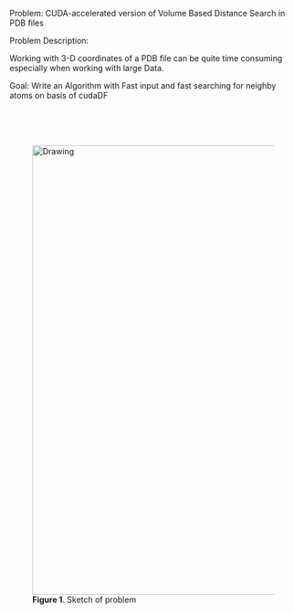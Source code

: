Problem: CUDA-accelerated version of Volume Based Distance Search in PDB files

Problem Description:

Working with 3-D coordinates of a PDB file can be quite time consuming especially when working with large Data.



Goal: Write an Algorithm with Fast input and fast searching for neighby atoms on basis of cudaDF


</br>
</br>
</br>

<tr>
<figure>
    <td> <img src="pictures/sketch_draw.png" alt="Drawing"  width="1033" align="center" height="787"> </td>
    <figcaption><b>Figure 1</b>. Sketch of problem </figcaption>
</figure>
</tr> 
